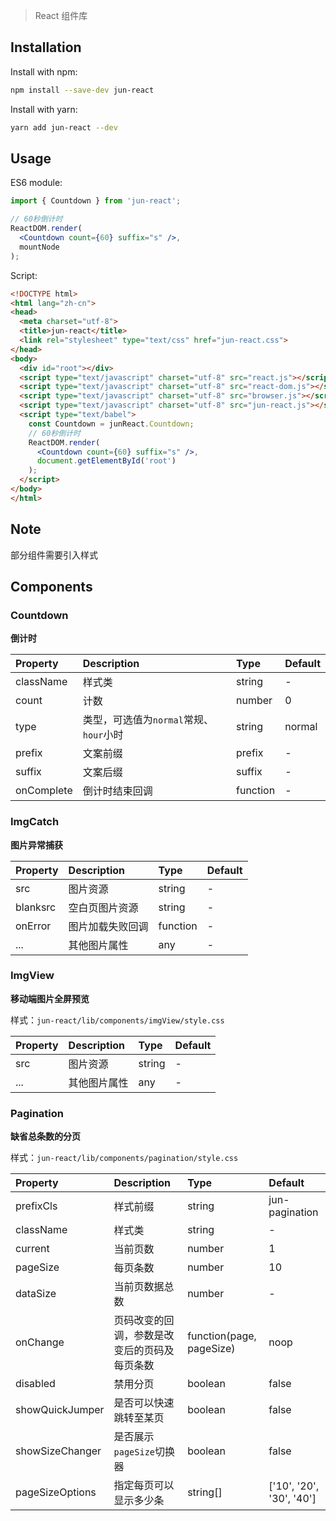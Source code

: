> React 组件库

## Installation

Install with npm:

```bash
npm install --save-dev jun-react
```

Install with yarn:

```bash
yarn add jun-react --dev
```

## Usage

ES6 module:

```jsx
import { Countdown } from 'jun-react';

// 60秒倒计时
ReactDOM.render(
  <Countdown count={60} suffix="s" />,
  mountNode
);
```

Script:

```html
<!DOCTYPE html>
<html lang="zh-cn">
<head>
  <meta charset="utf-8">
  <title>jun-react</title>
  <link rel="stylesheet" type="text/css" href="jun-react.css">
</head>
<body>
  <div id="root"></div>
  <script type="text/javascript" charset="utf-8" src="react.js"></script>
  <script type="text/javascript" charset="utf-8" src="react-dom.js"></script>
  <script type="text/javascript" charset="utf-8" src="browser.js"></script>
  <script type="text/javascript" charset="utf-8" src="jun-react.js"></script>
  <script type="text/babel">
    const Countdown = junReact.Countdown;
    // 60秒倒计时
    ReactDOM.render(
      <Countdown count={60} suffix="s" />,
      document.getElementById('root')
    );
  </script>
</body>
</html>
```

## Note
部分组件需要引入样式

## Components

### Countdown
**倒计时**

| Property | Description | Type | Default |
| :------- | :---------- | :--- | :------ |
| className | 样式类 | string  | - |
| count | 计数 | number | 0 |
| type | 类型，可选值为`normal`常规、`hour`小时 | string | normal |
| prefix | 文案前缀 | prefix | - |
| suffix | 文案后缀 | suffix | - |
| onComplete | 倒计时结束回调| function | - |

### ImgCatch
**图片异常捕获**

| Property | Description | Type | Default |
| :------- | :---------- | :--- | :------ |
| src | 图片资源 | string | - |
| blanksrc | 空白页图片资源 | string | - |
| onError | 图片加载失败回调 | function | - |
| ... | 其他图片属性 | any | - |

### ImgView
**移动端图片全屏预览**

样式：`jun-react/lib/components/imgView/style.css`

| Property | Description | Type | Default |
| :------- | :---------- | :--- | :------ |
| src | 图片资源 | string | - |
| ... | 其他图片属性 | any | - |

### Pagination
**缺省总条数的分页**

样式：`jun-react/lib/components/pagination/style.css`

| Property | Description | Type | Default |
| :------- | :---------- | :--- | :------ |
| prefixCls | 样式前缀 | string | jun-pagination |
| className | 样式类 | string  | - |
| current | 当前页数 | number | 1 |
| pageSize | 每页条数 | number | 10 |
| dataSize | 当前页数据总数 | number | - |
| onChange | 页码改变的回调，参数是改变后的页码及每页条数 | function(page, pageSize) | noop |
| disabled | 禁用分页 | boolean | false |
| showQuickJumper | 是否可以快速跳转至某页 | boolean | false |
| showSizeChanger | 是否展示`pageSize`切换器 | boolean | false |
| pageSizeOptions | 指定每页可以显示多少条 | string[] | ['10', '20', '30', '40'] |